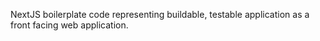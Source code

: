 NextJS boilerplate code representing buildable, testable application as a front facing web application.